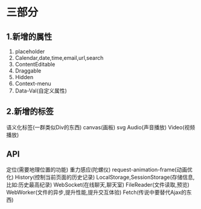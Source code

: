 # 三部分
## 1.新增的属性
1. placeholder
2. Calendar,date,time,email,url,search
3. ContentEditable
4. Draggable
5. Hidden
6. Context-menu
7. Data-Val(自定义属性)

## 2.新增的标签
语义化标签(一群类似Div的东西)
canvas(画板)
svg
Audio(声音播放)
Video(视频播放)



## API
定位(需要地理位置的功能)
重力感应(陀螺仪)
request-animation-frame(动画优化)
History(控制当前页面的历史记录)
LocalStorage,SessionStorage(存储信息,比如:历史最高纪录)
WebSocket(在线聊天,聊天室)
FileReader(文件读取,预览)
WebWorker(文件的异步,提升性能,提升交互体验)
Fetch(传说中要替代Ajax的东西)



